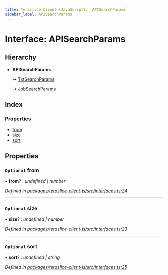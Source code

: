 ```yaml
---
title: Teraslice Client (JavaScript): `APISearchParams`
sidebar_label: APISearchParams
---
```


# Interface: APISearchParams

## Hierarchy

* **APISearchParams**

  ↳ [TxtSearchParams](txtsearchparams.md)

  ↳ [JobSearchParams](jobsearchparams.md)

## Index

### Properties

* [from](apisearchparams.md#optional-from)
* [size](apisearchparams.md#optional-size)
* [sort](apisearchparams.md#optional-sort)

## Properties

### `Optional` from

• **from**? : *undefined | number*

*Defined in [packages/teraslice-client-js/src/interfaces.ts:24](https://github.com/terascope/teraslice/blob/b843209f9/packages/teraslice-client-js/src/interfaces.ts#L24)*

___

### `Optional` size

• **size**? : *undefined | number*

*Defined in [packages/teraslice-client-js/src/interfaces.ts:23](https://github.com/terascope/teraslice/blob/b843209f9/packages/teraslice-client-js/src/interfaces.ts#L23)*

___

### `Optional` sort

• **sort**? : *undefined | string*

*Defined in [packages/teraslice-client-js/src/interfaces.ts:25](https://github.com/terascope/teraslice/blob/b843209f9/packages/teraslice-client-js/src/interfaces.ts#L25)*
